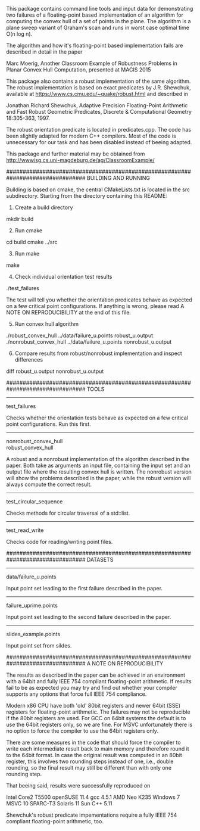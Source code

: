 This package contains command line tools and input data for demonstrating two
failures of a floating-point based implementation of an algorithm for
computing the convex hull of a set of points in the plane. The algorithm is a
plane sweep variant of Graham's scan and runs in worst case optimal time
O(n log n).

The algorithm and how it's floating-point based implementation fails are
described in detail in the paper 

Marc Moerig, Another Classroom Example of Robustness Problems in
Planar Convex Hull Computation, presented at MACIS 2015

This package also contains a robust implementation of the same algorithm. The
robust implementation is based on exact predicates by J.R. Shewchuk, available
at https://www.cs.cmu.edu/~quake/robust.html and described in

Jonathan Richard Shewchuk, Adaptive Precision Floating-Point Arithmetic and Fast
Robust Geometric Predicates, Discrete & Computational Geometry 18:305-363, 1997.

The robust orientation predicate is located in predicates.cpp. The code has been
slightly adapted for modern C++ compilers. Most of the code is unnecessary for
our task and has been disabled instead of beeing adapted.

This package and further material may be obtained from
http://wwwisg.cs.uni-magdeburg.de/ag/ClassroomExample/

################################################################################
BUILDING AND RUNNING

Building is based on cmake, the central CMakeLists.txt is located in the
src subdirectory. Starting from the directory containing this README:

1. Create a build directory

mkdir build

2. Run cmake

cd build
cmake ../src

3. Run make

make

4. Check individual orientation test results

./test_failures

The test will tell you whether the orientation predicates behave as expected on
a few critical point configurations. If anything is wrong, please read A NOTE ON
REPRODUCIBILITY at the end of this file.

5. Run convex hull algorithm 

./robust_convex_hull    ../data/failure_u.points    robust_u.output
./nonrobust_convex_hull ../data/failure_u.points nonrobust_u.output

6. Compare results from robust/nonrobust implementation and inspect differences

diff robust_u.output  nonrobust_u.output

################################################################################
TOOLS

--------------------------------------------------------------------------------
test_failures

Checks whether the orientation tests behave as expected on a few critical point
configurations. Run this first.

--------------------------------------------------------------------------------
nonrobust_convex_hull  
   robust_convex_hull

A robust and a nonrobust implementation of the algorithm described in the paper.
Both take as arguments an input file, containing the input set and an output
file where the resulting convex hull is written. The nonrobust version will show
the problems described in the paper, while the robust version will always
compute the correct result. 
   
--------------------------------------------------------------------------------
test_circular_sequence

Checks methods for circular traversal of a std::list.

--------------------------------------------------------------------------------
test_read_write

Checks code for reading/writing point files. 

################################################################################
DATASETS

--------------------------------------------------------------------------------
data/failure_u.points

Input point set leading to the first failure described in the paper.

--------------------------------------------------------------------------------
failure_uprime.points 

Input point set leading to the second failure described in the paper.

--------------------------------------------------------------------------------
slides_example.points

Input point set from sildes.

################################################################################
A NOTE ON REPRODUCIBILITY

The results as described in the paper can be achieved in an environment with a
64bit and fully IEEE 754 compliant floating-point arithmetic. If results fail to
be as expected you may try and find out whether your compiler supports any
options that force full IEEE 754 compliance. 

Modern x86 CPU have both 'old' 80bit registers and newer 64bit (SSE) registers
for floating-point arithmetic. The failures may not be reproducible if the 80bit
registers are used. For GCC on 64bit systems the default is to use the 64bit
registers only, so we are fine. For MSVC unfortunately there is no option to
force the compiler to use the 64bit registers only.

There are some measures in the code that should force the compiler to write each
intermediate result back to main memory and therefore round it to the 64bit
format. In case the original result was computed in an 80bit register, this
involves two rounding steps instead of one, i.e., double rounding, so the final
result may still be different than with only one rounding step.

That beeing said, results were successfully reproduced on

Intel Core2 T5500      openSUSE 11.4       gcc 4.5.1
AMD Neo K235           Windows 7           MSVC 10
SPARC-T3               Solaris 11          Sun C++ 5.11

Shewchuk's robust predicate impementations require a fully IEEE 754 compliant
floating-point arithmetic, too.

